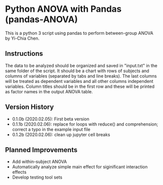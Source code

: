 # Python ANOVA with Pandas (pandas-ANOVA)

This is a python 3 script using pandas to perform between-group ANOVA by Yi-Chia Chen.

## Instructions
The data to be analyzed should be organized and saved in "input.txt" in the same folder of the script. It should be a chart with rows of subjects and columns of variables (separated by tabs and line breaks). The last columns will be treated as dependent variables and all other columns independent variables. Column titles should be in the first row and these will be printed as factor names in the output ANOVA table.

## Version History
- 0.1.0b (2020.02.05): First beta version
- 0.1.1b (2020.02.06): replace for loops with reduce() and comprehension; correct a typo in the example input file
- 0.1.2b (2020.02.06): clean up jupyter cell breaks

## Planned Improvements
- Add within-subject ANOVA
- Automatically analyze simple main effect for siginificant interaction effects
- Develop testing tool sets
